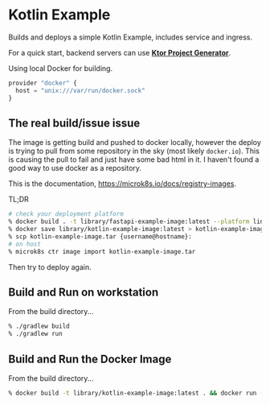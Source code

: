 # Kotlin Example

Builds and deploys a simple Kotlin Example, includes service and ingress.

For a quick start, backend servers can use [**Ktor Project Generator**](https://start.ktor.io/#/settings?name=kotlin-example&website=example.com&artifact=com.example.kotlin-example&kotlinVersion=1.9.22&ktorVersion=2.3.7&buildSystem=GRADLE_KTS&engine=NETTY&configurationIn=CODE&addSampleCode=true&plugins=).

Using local Docker for building.

```javascript
provider "docker" {
  host = "unix:///var/run/docker.sock"
}
```

## The real build/issue issue

The image is getting build and pushed to docker locally, however the deploy is trying to pull from some repository in the sky (most likely `docker.io`). This is causing the pull to fail and just have some bad html in it. I haven't found a good way to use docker as a repository.

This is the documentation, <https://microk8s.io/docs/registry-images>.

TL;DR

```bash
# check your deployment platform
% docker build . -t library/fastapi-example-image:latest --platform linux/arm64 --build-arg GIT_COMMIT=$(git rev-parse --short HEAD)
% docker save library/kotlin-example-image:latest > kotlin-example-image.tar
% scp kotlin-example-image.tar {username@hostname}:
# on host
% microk8s ctr image import kotlin-example-image.tar
```

Then try to deploy again.

## Build and Run on workstation

From the build directory...

```bash
% ./gradlew build
% ./gradlew run
```

## Build and Run the Docker Image

From the build directory...

```bash
% docker build -t library/kotlin-example-image:latest . && docker run -p 8080:8080 library/kotlin-example-image
```
